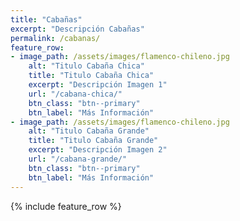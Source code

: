 ```yaml
---
title: "Cabañas"
excerpt: "Descripción Cabañas"
permalink: /cabanas/
feature_row:
- image_path: /assets/images/flamenco-chileno.jpg
    alt: "Titulo Cabaña Chica"
    title: "Titulo Cabaña Chica"
    excerpt: "Descripción Imagen 1"  
    url: "/cabana-chica/"
    btn_class: "btn--primary"
    btn_label: "Más Información"
- image_path: /assets/images/flamenco-chileno.jpg
    alt: "Titulo Cabaña Grande"
    title: "Titulo Cabaña Grande"
    excerpt: "Descripción Imagen 2"  
    url: "/cabana-grande/"
    btn_class: "btn--primary"
    btn_label: "Más Información"
---
```


{% include feature_row %}